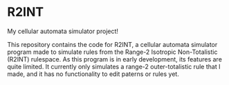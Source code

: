 # R2INT
My cellular automata simulator project!

This repository contains the code for R2INT, a cellular automata simulator program made to simulate rules from the Range-2 Isotropic Non-Totalistic (R2INT) rulespace.  As this program is in early development, its features are quite limited.  It currently only simulates a range-2 outer-totalistic rule that I made, and it has no functionality to edit paterns or rules yet.
